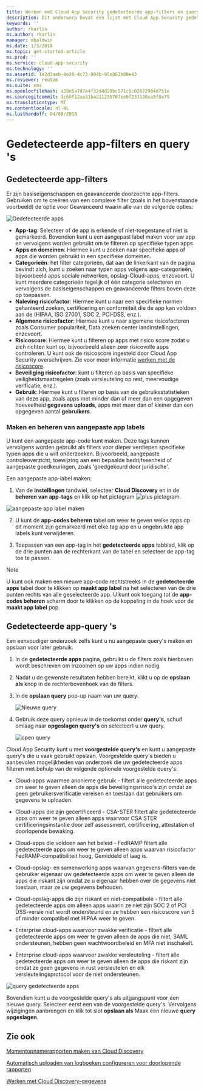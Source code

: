 ```yaml
---
title: Werken met Cloud App Security gedetecteerde app-filters en query's | Microsoft Docs
description: Dit onderwerp bevat een lijst met Cloud App Security gedetecteerde app-filters en query's en wordt uitgelegd hoe u ermee.
keywords: ''
author: rkarlin
ms.author: rkarlin
manager: mbaldwin
ms.date: 1/3/2018
ms.topic: get-started-article
ms.prod: ''
ms.service: cloud-app-security
ms.technology: ''
ms.assetid: 1a2d3aeb-4e28-4c73-804b-95e862b08e43
ms.reviewer: reutam
ms.suite: ems
ms.openlocfilehash: a38e5a7d7e4f32d4d29bc571c5c02872904d751e
ms.sourcegitcommit: 3c66f12aa31ba211235787ee6f233138ea5f8a75
ms.translationtype: MT
ms.contentlocale: nl-NL
ms.lasthandoff: 04/08/2018
---
```

# <a name="discovered-app-filters-and-queries"></a>Gedetecteerde app-filters en query 's

## <a name="discovered-app-filters"></a>Gedetecteerde app-filters

Er zijn basiseigenschappen en geavanceerde doorzochte app-filters. Gebruiken om te creëren van een complexe filter (zoals in het bovenstaande voorbeeld) de optie voor Geavanceerd waarin alle van de volgende opties:

![Gedetecteerde apps](./media/discovered-apps.png)  


- **App-tag**: Selecteer of de app is erkende of niet-toegestane of niet is gemarkeerd. Bovendien kunt u een aangepast label maken voor uw app en vervolgens worden gebruikt om te filteren op specifieke typen apps. 
- **Apps en domeinen**: Hiermee kunt u zoeken naar specifieke apps of apps die worden gebruikt in een specifieke domeinen. 
- **Categorieën**: het filter categorieën, dat aan de linkerkant van de pagina bevindt zich, kunt u zoeken naar typen apps volgens app-categorieën, bijvoorbeeld apps sociale netwerken, opslag-Cloud-apps, enzovoort. U kunt meerdere categorieën tegelijk of één categorie selecteren en vervolgens de basiseigenschappen en geavanceerde filters boven deze op toepassen.
- **Naleving risicofactor**: Hiermee kunt u naar een specifieke normen gehanteerd zoeken, certificering en conformiteit die de app kan voldoen aan de (HIPAA, ISO 27001, SOC 2, PCI-DSS, enz.).
- **Algemene risicofactor**: Hiermee kunt u naar algemene risicofactoren zoals Consumer populariteit, Data zoeken center landinstellingen, enzovoort.
- **Risicoscore**: Hiermee kunt u filteren op apps met risico score zodat u zich richten kunt op, bijvoorbeeld alleen zeer risicovolle apps controleren. U kunt ook de risicoscore ingesteld door Cloud App Security overschrijven. Zie voor meer informatie [werken met de risicoscore](risk-score.md).
- **Beveiliging risicofactor**: kunt u filteren op basis van specifieke veiligheidsmaatregelen (zoals versleuteling op rest, meervoudige verificatie, enz.).
- **Gebruik**: Hiermee kunt u filteren op basis van de gebruiksstatistieken van deze app, zoals apps met minder dan of meer dan een opgegeven hoeveelheid **gegevens uploads**, apps met meer dan of kleiner dan een opgegeven aantal **gebruikers**.

### <a name="creating-and-managing-custom-app-tags"></a>Maken en beheren van aangepaste app labels

U kunt een aangepaste app-code kunt maken. Deze tags kunnen vervolgens worden gebruikt als filters voor dieper verdiepen specifieke typen apps die u wilt onderzoeken. Bijvoorbeeld, aangepaste controleoverzicht, toewijzing aan een bepaalde bedrijfseenheid of aangepaste goedkeuringen, zoals 'goedgekeurd door juridische'.

Een aangepaste app-label maken:

1. Van de **instellingen** tandwiel, selecteer **Cloud Discovery** en in de **beheren van app-tags** en klik op het pictogram ![plus pictogram](./media/plus-icon.png). 

![aangepaste app label maken](./media/create-app-tag.png)

2. U kunt de **app-codes beheren** tabel om weer te geven welke apps op dit moment zijn gemarkeerd met elke tag app en u ongebruikte app labels kunt verwijderen.

3. Toepassen van een app-tag in het **gedetecteerde apps** tabblad, klik op de drie punten aan de rechterkant van de tabel en selecteer de app-tag toe te passen. 

> [!NOTE]
>U kunt ook maken een nieuwe app-code rechtstreeks in de **gedetecteerde apps** tabel door te klikken op **maakt app label** na het selecteren van de drie punten rechts van alle geselecteerde app. U kunt ook toegang tot de **app-codes beheren** scherm door te klikken op de koppeling in de hoek voor de **maakt app label** pop.

## <a name="discovered-app-queries"></a>Gedetecteerde app-query 's

Een eenvoudiger onderzoek zelfs kunt u nu aangepaste query's maken en opslaan voor later gebruik. 

1. In de **gedetecteerde apps** pagina, gebruikt u de filters zoals hierboven wordt beschreven om Inzoomen op uw apps indien nodig. 

2. Nadat u de gewenste resultaten hebben bereikt, klikt u op de **opslaan als** knop in de rechterbovenhoek van de filters. 

3. In de **opslaan query** pop-up naam van uw query.

   ![Nieuwe query](./media/new-query.png)

4. Gebruik deze query opnieuw in de toekomst onder **query's**, schuif omlaag naar **opgeslagen query's** en selecteert u uw query. 

   ![open query](./media/open-query.png)


Cloud App Security kunt u met **voorgestelde query's** en kunt u aangepaste query's die u vaak gebruikt opslaan. Voorgestelde query's bieden u aanbevolen mogelijkheden van onderzoek die uw gedetecteerde apps filteren met behulp van de volgende optionele voorgestelde query's:

 - Cloud-apps waarmee anonieme gebruik - filtert alle gedetecteerde apps om weer te geven alleen de apps die beveiligingsrisico's zijn omdat ze geen gebruikersverificatie vereisen en toestaan dat gebruikers om gegevens te uploaden.

 - Cloud-apps die zijn gecertificeerd - CSA-STER filtert alle gedetecteerde apps om weer te geven alleen apps waarvoor CSA STER certificeringsinstantie door zelf assessment, certificering, attestation of doorlopende bewaking.

 - Cloud-apps die voldoen aan het beleid - FedRAMP filtert alle gedetecteerde apps om weer te geven alleen apps waarvan risicofactor FedRAMP-compatibiliteit hoog, Gemiddeld of laag is. 

 - Cloud-opslag- en samenwerking apps waarvan gegevens-filters van de gebruiker eigenaar uw gedetecteerde apps om weer te geven alleen de apps die riskant zijn omdat ze u eigenaar hebben over de gegevens niet toestaan, maar ze uw gegevens behouden.

 - Cloud-opslag-apps die zijn riskant en niet-compatibele - filtert alle gedetecteerde apps om alleen apps waarin ze niet zijn SOC 2 of PCI DSS-versie niet wordt ondersteund en ze hebben een risicoscore van 5 of minder compatibel met HIPAA weer te geven.

 - Enterprise cloud-apps waarvoor zwakke verificatie - filtert alle gedetecteerde apps om weer te geven alleen de apps die niet, SAML ondersteunen, hebben geen wachtwoordbeleid en MFA niet inschakelt.

 - Enterprise cloud-apps waarvoor zwakke versleuteling - filtert alle gedetecteerde apps om weer te geven alleen de apps die riskant zijn omdat ze geen gegevens in rust versleutelen en elk versleutelingsprotocol voor de niet ondersteunen.

![query gedetecteerde apps](./media/queries-discovered-apps.png)

 
Bovendien kunt u de voorgestelde query's als uitgangspunt voor een nieuwe query. Selecteer eerst een van de voorgestelde query's. Vervolgens wijzigingen aanbrengen en klik tot slot **opslaan als** Maak een nieuwe **query opgeslagen**.


## <a name="see-also"></a>Zie ook
 
[Momentopnamerapporten maken van Cloud Discovery](create-snapshot-cloud-discovery-reports.md)

[Automatisch uploaden van logboeken configureren voor doorlopende rapporten](configure-automatic-log-upload-for-continuous-reports.md)

[Werken met Cloud Discovery-gegevens](working-with-cloud-discovery-data.md)


